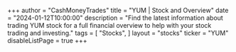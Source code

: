 +++
author = "CashMoneyTrades"
title = "YUM | Stock and Overview"
date = "2024-01-12T10:00:00"
description = "Find the latest information about trading YUM stock for a full financial overview to help with your stock trading and investing."
tags = [
   "Stocks",
]
layout = "stocks"
ticker = "YUM"
disableListPage = true
+++
